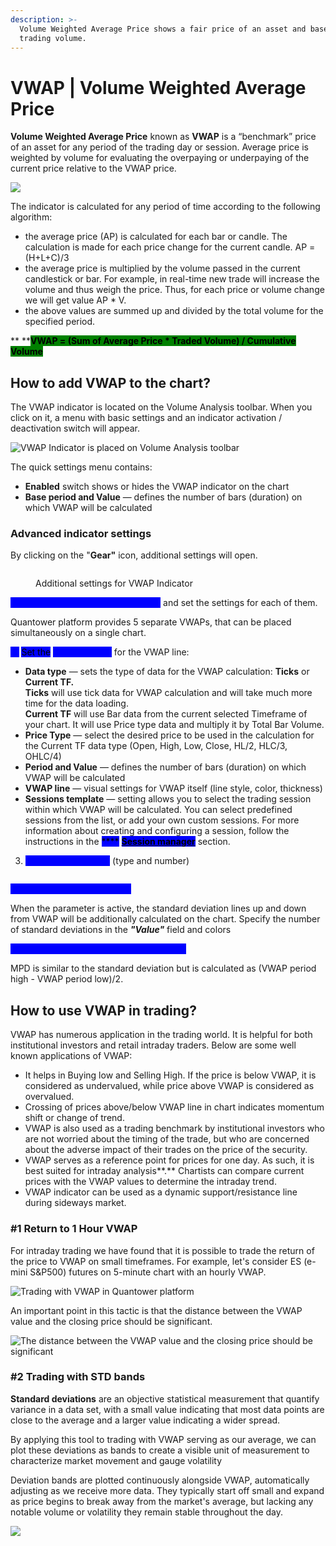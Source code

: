 ```yaml
---
description: >-
  Volume Weighted Average Price shows a fair price of an asset and based on a
  trading volume.
---
```


# VWAP | Volume Weighted Average Price

**Volume Weighted Average Price** known as **VWAP** is a “benchmark” price of an asset for any period of the trading day or session. Average price is weighted by volume for evaluating the overpaying or underpaying of the current price relative to the VWAP price.

![](../../.gitbook/assets/multiple-vwap.png)

The indicator is calculated for any period of time according to the following algorithm:

* the average price (AP) is calculated for each bar or candle. The calculation is made for each price change for the current candle.  AP = (H+L+C)/3
* the average price is multiplied by the volume passed in the current candlestick or bar. For example, in real-time new trade will increase the volume and thus weigh the price. Thus, for each price or volume change we will get value AP \* V.
* the above values are summed up and divided by the total volume for the specified period.&#x20;

&#x20;      **       **<mark style="background-color:green;">**VWAP = (Sum of Average Price \* Traded Volume) / Cumulative Volume**</mark>

## **How to add VWAP to the chart?**

The VWAP indicator is located on the Volume Analysis toolbar. When you click on it, a menu with basic settings and an indicator activation / deactivation switch will appear.

![VWAP Indicator is placed on Volume Analysis toolbar](../../.gitbook/assets/vwap-activation.png)

The quick settings menu contains:

* **Enabled** switch shows or hides the VWAP indicator on the chart
* **Base period and Value** — defines the number of bars (duration) on which VWAP will be calculated

### Advanced indicator settings

By clicking on the "**Gear"** icon, additional settings will open.&#x20;

<figure><img src="../../.gitbook/assets/image (3) (2).png" alt=""><figcaption><p>Additional settings for VWAP Indicator</p></figcaption></figure>

<mark style="color:blue;background-color:blue;">**1. Switch between different VWAPs**</mark> and set the settings for each of them.

Quantower platform provides 5 separate VWAPs, that can be placed simultaneously on a single chart.

<mark style="color:blue;background-color:blue;">**2.**</mark> <mark style="background-color:blue;">Set the</mark> <mark style="color:blue;background-color:blue;">**Main Settings**</mark> for the VWAP line:

* **Data type** — sets the type of data for the VWAP calculation: **Ticks** or **Current TF.**\
  &#x20;  **Ticks** will use tick data for VWAP calculation and will take much more time for the data loading.\
  &#x20;  **Current TF** will use Bar data from the current selected Timeframe of your chart. It will use Price type data and multiply it by Total Bar Volume.
* **Price Type** — select the desired price to be used in the calculation for the Current TF data type (Open, High, Low, Close, HL/2, HLC/3, OHLC/4)
* **Period and Value** — defines the number of bars (duration) on which VWAP will be calculated
* **VWAP line** — visual settings for VWAP itself (line style, color, thickness)
* **Sessions template** — setting allows you to select the trading session within which VWAP will be calculated. You can select predefined sessions from the list, or add your own custom sessions. For more information about creating and configuring a session, follow the instructions in the <mark style="background-color:blue;">****</mark> [<mark style="background-color:blue;">**Session manager**</mark>](../../miscellaneous-panels/sessions-manager.md) section.

3. <mark style="color:blue;background-color:blue;">**Forward Extensions**</mark> (type and number)

<figure><img src="../../.gitbook/assets/image (1) (2) (3).png" alt=""><figcaption></figcaption></figure>

<mark style="color:blue;background-color:blue;">**4. Standard Deviation Bands**</mark>

When the parameter is active, the standard deviation lines up and down from VWAP will be additionally calculated on the chart. Specify the number of standard deviations in the _**"Value"**_ field and colors

<mark style="color:blue;background-color:blue;">**5. Maximum Permissible Deviation (MPD)**</mark>

MPD is similar to the standard deviation but is calculated as (VWAP period high - VWAP period low)/2.

## How to use VWAP in trading?

VWAP has numerous application in the trading world. It is helpful for both institutional investors and retail intraday traders. Below are some well known applications of VWAP:

* It helps in Buying low and Selling High. If the price is below VWAP, it is considered as undervalued, while price above VWAP is considered as overvalued.
* Crossing of prices above/below VWAP line in chart indicates momentum shift or change of trend.
* VWAP is also used as a trading benchmark by institutional investors who are not worried about the timing of the trade, but who are concerned about the adverse impact of their trades on the price of the security.
* VWAP serves as a reference point for prices for one day. As such, it is best suited for intraday analysis**.** Chartists can compare current prices with the VWAP values to determine the intraday trend.
* VWAP indicator can be used as a dynamic support/resistance line during sideways market.

### #1 Return to 1 Hour VWAP

For intraday trading we have found that it is possible to trade the return of the price to VWAP on small timeframes. For example, let's consider ES (e-mini S\&P500) futures on 5-minute chart with an hourly VWAP.&#x20;

![Trading with VWAP in Quantower platform](../../.gitbook/assets/vwap-trading.png)

An important point in this tactic is that the distance between the VWAP value and the closing price should be significant.

![The distance between the VWAP value and the closing price should be significant ](../../.gitbook/assets/vwap-trading1.png)

### #2 Trading with STD bands

**Standard deviations** are an objective statistical measurement that quantify variance in a data set, with a small value indicating that most data points are close to the average and a larger value indicating a wider spread.&#x20;

By applying this tool to trading with VWAP serving as our average, we can plot these deviations as bands to create a visible unit of measurement to characterize market movement and gauge volatility

Deviation bands are plotted continuously alongside VWAP, automatically adjusting as we receive more data. They typically start off small and expand as price begins to break away from the market's average, but lacking any notable volume or volatility they remain stable throughout the day.

![](../../.gitbook/assets/stds-and-vwap.png)
